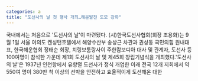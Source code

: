 ```yaml
---
categories: a
title: "도선사의 날 첫 행사 개최…해운발전 도모 강화"
---
```

국내에서는 처음으로 &#39;도선사의 날&#39;이 마련됐다. (시)한국도선사협회(회장 조용화)는 9월 1일 서울 여의도 켄싱턴호텔에서 해양수산부 송상근 차관과 권성동 국민의힘 원내대표, 한국해운협회 정태순 회장, 치링보툼랑사이 주한캄보디아 대사 및 관계자, 도선사 등 100여명이 참석한 가운데 제1회 도선사의 날 및 제45회 창립기념식을 개최했다.&#39;도선사의 날&#39;은 1937년 인천항에서 유항렬 도선사가 정식 개업한 이래 전국 12개 지회에서 약 550여 명이 380만 척 이상의 선박을 안전하고 효율적이게 도선해온 대한